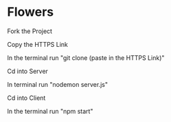 # Flowers 

Fork the Project

Copy the HTTPS Link

In the terminal run "git clone (paste in the HTTPS Link)"

Cd into Server 

In terminal run "nodemon server.js"

Cd into Client

In the terminal run "npm start"
